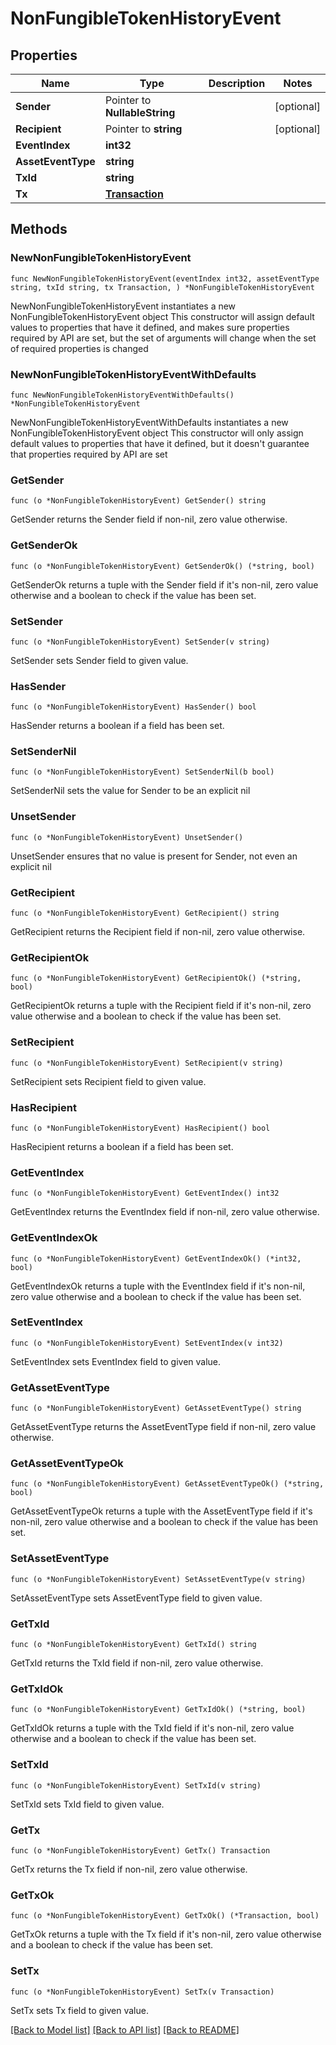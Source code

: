 # NonFungibleTokenHistoryEvent

## Properties

Name | Type | Description | Notes
------------ | ------------- | ------------- | -------------
**Sender** | Pointer to **NullableString** |  | [optional] 
**Recipient** | Pointer to **string** |  | [optional] 
**EventIndex** | **int32** |  | 
**AssetEventType** | **string** |  | 
**TxId** | **string** |  | 
**Tx** | [**Transaction**](Transaction.md) |  | 

## Methods

### NewNonFungibleTokenHistoryEvent

`func NewNonFungibleTokenHistoryEvent(eventIndex int32, assetEventType string, txId string, tx Transaction, ) *NonFungibleTokenHistoryEvent`

NewNonFungibleTokenHistoryEvent instantiates a new NonFungibleTokenHistoryEvent object
This constructor will assign default values to properties that have it defined,
and makes sure properties required by API are set, but the set of arguments
will change when the set of required properties is changed

### NewNonFungibleTokenHistoryEventWithDefaults

`func NewNonFungibleTokenHistoryEventWithDefaults() *NonFungibleTokenHistoryEvent`

NewNonFungibleTokenHistoryEventWithDefaults instantiates a new NonFungibleTokenHistoryEvent object
This constructor will only assign default values to properties that have it defined,
but it doesn't guarantee that properties required by API are set

### GetSender

`func (o *NonFungibleTokenHistoryEvent) GetSender() string`

GetSender returns the Sender field if non-nil, zero value otherwise.

### GetSenderOk

`func (o *NonFungibleTokenHistoryEvent) GetSenderOk() (*string, bool)`

GetSenderOk returns a tuple with the Sender field if it's non-nil, zero value otherwise
and a boolean to check if the value has been set.

### SetSender

`func (o *NonFungibleTokenHistoryEvent) SetSender(v string)`

SetSender sets Sender field to given value.

### HasSender

`func (o *NonFungibleTokenHistoryEvent) HasSender() bool`

HasSender returns a boolean if a field has been set.

### SetSenderNil

`func (o *NonFungibleTokenHistoryEvent) SetSenderNil(b bool)`

 SetSenderNil sets the value for Sender to be an explicit nil

### UnsetSender
`func (o *NonFungibleTokenHistoryEvent) UnsetSender()`

UnsetSender ensures that no value is present for Sender, not even an explicit nil
### GetRecipient

`func (o *NonFungibleTokenHistoryEvent) GetRecipient() string`

GetRecipient returns the Recipient field if non-nil, zero value otherwise.

### GetRecipientOk

`func (o *NonFungibleTokenHistoryEvent) GetRecipientOk() (*string, bool)`

GetRecipientOk returns a tuple with the Recipient field if it's non-nil, zero value otherwise
and a boolean to check if the value has been set.

### SetRecipient

`func (o *NonFungibleTokenHistoryEvent) SetRecipient(v string)`

SetRecipient sets Recipient field to given value.

### HasRecipient

`func (o *NonFungibleTokenHistoryEvent) HasRecipient() bool`

HasRecipient returns a boolean if a field has been set.

### GetEventIndex

`func (o *NonFungibleTokenHistoryEvent) GetEventIndex() int32`

GetEventIndex returns the EventIndex field if non-nil, zero value otherwise.

### GetEventIndexOk

`func (o *NonFungibleTokenHistoryEvent) GetEventIndexOk() (*int32, bool)`

GetEventIndexOk returns a tuple with the EventIndex field if it's non-nil, zero value otherwise
and a boolean to check if the value has been set.

### SetEventIndex

`func (o *NonFungibleTokenHistoryEvent) SetEventIndex(v int32)`

SetEventIndex sets EventIndex field to given value.


### GetAssetEventType

`func (o *NonFungibleTokenHistoryEvent) GetAssetEventType() string`

GetAssetEventType returns the AssetEventType field if non-nil, zero value otherwise.

### GetAssetEventTypeOk

`func (o *NonFungibleTokenHistoryEvent) GetAssetEventTypeOk() (*string, bool)`

GetAssetEventTypeOk returns a tuple with the AssetEventType field if it's non-nil, zero value otherwise
and a boolean to check if the value has been set.

### SetAssetEventType

`func (o *NonFungibleTokenHistoryEvent) SetAssetEventType(v string)`

SetAssetEventType sets AssetEventType field to given value.


### GetTxId

`func (o *NonFungibleTokenHistoryEvent) GetTxId() string`

GetTxId returns the TxId field if non-nil, zero value otherwise.

### GetTxIdOk

`func (o *NonFungibleTokenHistoryEvent) GetTxIdOk() (*string, bool)`

GetTxIdOk returns a tuple with the TxId field if it's non-nil, zero value otherwise
and a boolean to check if the value has been set.

### SetTxId

`func (o *NonFungibleTokenHistoryEvent) SetTxId(v string)`

SetTxId sets TxId field to given value.


### GetTx

`func (o *NonFungibleTokenHistoryEvent) GetTx() Transaction`

GetTx returns the Tx field if non-nil, zero value otherwise.

### GetTxOk

`func (o *NonFungibleTokenHistoryEvent) GetTxOk() (*Transaction, bool)`

GetTxOk returns a tuple with the Tx field if it's non-nil, zero value otherwise
and a boolean to check if the value has been set.

### SetTx

`func (o *NonFungibleTokenHistoryEvent) SetTx(v Transaction)`

SetTx sets Tx field to given value.



[[Back to Model list]](../README.md#documentation-for-models) [[Back to API list]](../README.md#documentation-for-api-endpoints) [[Back to README]](../README.md)



